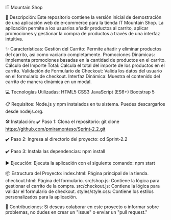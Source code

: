 IT Mountain Shop

📄 Descripción: Este repositorio contiene la versión inicial de demostración de una aplicación web de e-commerce para la tienda IT Mountain Shop. La aplicación permite a los usuarios añadir productos al carrito, aplicar promociones y gestionar la compra de productos a través de una interfaz intuitiva.

✨ Características: Gestión del Carrito: Permite añadir y eliminar productos del carrito, así como vaciarlo completamente. Promociones Dinámicas: Implementa promociones basadas en la cantidad de productos en el carrito. Cálculo del Importe Total: Calcula el total del importe de los productos en el carrito. Validación de Formulario de Checkout: Valida los datos del usuario en el formulario de checkout. Interfaz Dinámica: Muestra el contenido del carrito de manera dinámica en un modal.

💻 Tecnologías Utilizadas: HTML5 CSS3 JavaScript (ES6+) Bootstrap 5

📋 Requisitos: Node.js y npm instalados en tu sistema. Puedes descargarlos desde nodejs.org.

🛠️ Instalación:
✔️ Paso 1: Clona el repositorio: git clone https://github.com/pmiramonteso/Sprint-2.2.git

✔️ Paso 2: Ingresa al directorio del proyecto: cd Sprint-2.2

✔️ Paso 3: Instala las dependencias: npm install

▶️ Ejecución: Ejecuta la aplicación con el siguiente comando: npm start

📦 Estructura del Proyecto:
index.html: Página principal de la tienda.
checkout.html: Página del formulario.
src/shop.js: Contiene la lógica para gestionar el carrito de la compra. 
src/checkout.js: Contiene la lógica para validar el formulario de checkout. 
styles/style.css: Contiene los estilos personalizados para la aplicación.

🤝 Contribuciones: Si deseas colaborar en este proyecto o informar sobre problemas, no dudes en crear un "issue" o enviar un "pull request."


